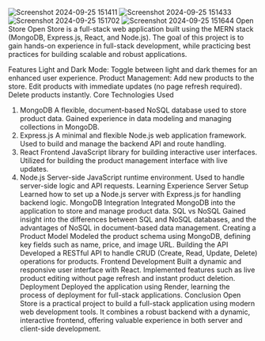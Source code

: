 ![Screenshot 2024-09-25 151411](https://github.com/user-attachments/assets/a08586e9-4b23-4b0b-9714-6ee07342a8e0)
![Screenshot 2024-09-25 151433](https://github.com/user-attachments/assets/10cfadb7-8785-4c02-b914-f1d5a3ddb8f8)
![Screenshot 2024-09-25 151702](https://github.com/user-attachments/assets/d658796e-817e-41d9-b17e-ae2d6c0bb741)
![Screenshot 2024-09-25 151644](https://github.com/user-attachments/assets/7a814202-57df-4081-8ebc-e5fabd96676e)
Open Store
Open Store is a full-stack web application built using the MERN stack (MongoDB, Express.js, React, and Node.js). The goal of this project is to gain hands-on experience in full-stack development, while practicing best practices for building scalable and robust applications.

Features
Light and Dark Mode: Toggle between light and dark themes for an enhanced user experience.
Product Management:
Add new products to the store.
Edit products with immediate updates (no page refresh required).
Delete products instantly.
Core Technologies Used
1. MongoDB
A flexible, document-based NoSQL database used to store product data.
Gained experience in data modeling and managing collections in MongoDB.
2. Express.js
A minimal and flexible Node.js web application framework.
Used to build and manage the backend API and route handling.
3. React
Frontend JavaScript library for building interactive user interfaces.
Utilized for building the product management interface with live updates.
4. Node.js
Server-side JavaScript runtime environment.
Used to handle server-side logic and API requests.
Learning Experience
Server Setup
Learned how to set up a Node.js server with Express.js for handling backend logic.
MongoDB Integration
Integrated MongoDB into the application to store and manage product data.
SQL vs NoSQL
Gained insight into the differences between SQL and NoSQL databases, and the advantages of NoSQL in document-based data management.
Creating a Product Model
Modeled the product schema using MongoDB, defining key fields such as name, price, and image URL.
Building the API
Developed a RESTful API to handle CRUD (Create, Read, Update, Delete) operations for products.
Frontend Development
Built a dynamic and responsive user interface with React.
Implemented features such as live product editing without page refresh and instant product deletion.
Deployment
Deployed the application using Render, learning the process of deployment for full-stack applications.
Conclusion
Open Store is a practical project to build a full-stack application using modern web development tools. It combines a robust backend with a dynamic, interactive frontend, offering valuable experience in both server and client-side development.

